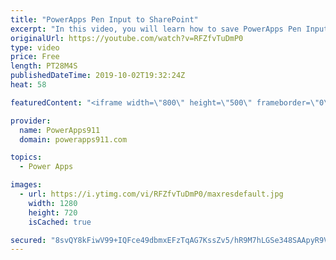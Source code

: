 ```yaml
---
title: "PowerApps Pen Input to SharePoint"
excerpt: "In this video, you will learn how to save PowerApps Pen Input to SharePoint, OneDrive, PDF, and Email. Using a combination of the JSON Function and Microsoft Flow.  Link to PowerApps Training https://www.PowerApps911.com/training"
originalUrl: https://youtube.com/watch?v=RFZfvTuDmP0
type: video
price: Free
length: PT28M4S
publishedDateTime: 2019-10-02T19:32:24Z
heat: 58

featuredContent: "<iframe width=\"800\" height=\"500\" frameborder=\"0\" src=\"https://www.youtube.com/embed/RFZfvTuDmP0\" allow=\"accelerometer; autoplay; encrypted-media; gyroscope; picture-in-picture\" allowfullscreen></iframe>"

provider:
  name: PowerApps911
  domain: powerapps911.com

topics:
  - Power Apps

images:
  - url: https://i.ytimg.com/vi/RFZfvTuDmP0/maxresdefault.jpg
    width: 1280
    height: 720
    isCached: true

secured: "8svQY8kFiwV99+IQFce49dbmxEFzTqAG7KssZv5/hR9M7hLGSe348SAApyR9VZbzphusJj3xaJRpeV96HvwIwWpGK4Y7qTRI1J8PP0PaeL1Xb2jj3nS9xQGdBhUncK77LU+IloB5I6ScA4CotRLnvMHRc+QxHZqvW/MAZydXZ7yGCS/YKqbd7lckHYMBvkTe+ig4K9eFPZ6AGnvAtOUW3NbNiB+wYhZVNlmMsWvhFrMjdf/MBCWVkZf7nko/cYEK6NbQ8riuIcgbycMKhhKf98lhtnp7VjXYX6BHVJnGQFMty7xVyOyv3YfFRXvBBrj6qGZWd+ZLLhioCr9QLLhRr0ikOIuujqUDNS41zVvC7aReUZ9AHBZzDiPf78QB22IBMm91Ww3Z9iTFLMXG7aeTaGkEqdI+WabIZ+YAuQfLz+Y=;Xvmzt9KOI+fRXoUwI/dI3A=="
---
```



